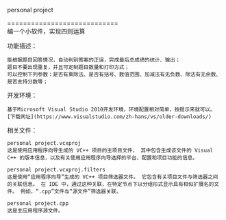 personal project

============================<br>
编一个小软件，实现四则运算


功能描述：

    能根据题目回答情况，自动判别答案的正误，完成最后总成绩的统计、输出；
    题目不要出现重复，并且可定制题目数量和打印方式；
    可以控制下列参数：是否有乘除法、是否有括号、数值范围、加减法有无负数、除法有无余数、是否支持分数等；

开发环境：

    基于Microsoft Visual Studio 2010开发环境，环境配置相对简单，按提示来就可以。
    [下载网址](https://www.visualstudio.com/zh-hans/vs/older-downloads/)

相关文件：

    personal project.vcxproj
    这是使用应用程序向导生成的 VC++ 项目的主项目文件， 其中包含生成该文件的 Visual C++ 的版本信息，以及有关使用应用程序向导选择的平台、配置和项目功能的信息。

    personal project.vcxproj.filters
    这是使用“应用程序向导”生成的 VC++ 项目筛选器文件。 它包含有关项目文件与筛选器之间的关联信息。 在 IDE 中，通过这种关联，在特定节点下以分组形式显示具有相似扩展名的文件。 例如，“.cpp”文件与“源文件”筛选器关联。

    personal project.cpp
    这是主应用程序源文件。
